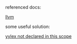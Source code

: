 referenced docs:

[llvm](https://llvm-tutorial-cn.readthedocs.io/en/latest/)

some useful solution:

[yylex not declared in this scope](https://stackoverflow.com/questions/38143828/yyparse-yylex-yyerror-was-not-declared-in-this-scope-flex-bison)